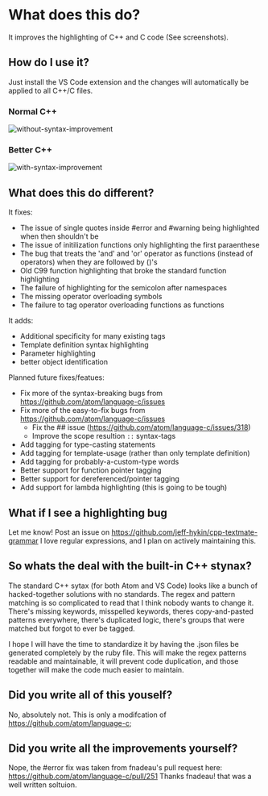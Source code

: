 # What does this do?
It improves the highlighting of C++ and C code (See screenshots). 

## How do I use it?
Just install the VS Code extension and the changes will automatically be applied to all C++/C files.

### Normal C++
![without-syntax-improvement](https://user-images.githubusercontent.com/17692058/52240797-8d75ef80-2897-11e9-97b6-f94af43d9fb7.png)
### Better C++
![with-syntax-improvement](https://user-images.githubusercontent.com/17692058/52240803-8fd84980-2897-11e9-987c-9c71c19d52fa.png)

## What does this do different?
It fixes:
- The issue of single quotes inside #error and #warning being highlighted when then shouldn't be 
- The issue of initilization functions only highlighting the first paraenthese
- The bug that treats the 'and' and 'or' operator as functions (instead of operators) when they are followed by ()'s
- Old C99 function highlighting that broke the standard function highlighting
- The failure of highlighting for the semicolon after namespaces
- The missing operator overloading symbols
- The failure to tag operator overloading functions as functions

It adds:
- Additional specificity for many existing tags
- Template definition syntax highlighting
- Parameter highlighting
- better object identification

Planned future fixes/featues:
- Fix more of the syntax-breaking bugs from https://github.com/atom/language-c/issues
- Fix more of the easy-to-fix bugs from https://github.com/atom/language-c/issues
  - Fix the ## issue (https://github.com/atom/language-c/issues/318)
  - Improve the scope resultion `::` syntax-tags
- Add tagging for type-casting statements
- Add tagging for template-usage (rather than only template definition)
- Add tagging for probably-a-custom-type words
- Better support for function pointer tagging
- Better support for dereferenced/pointer tagging
- Add support for lambda highlighting (this is going to be tough)

## What if I see a highlighting bug
Let me know! Post an issue on https://github.com/jeff-hykin/cpp-textmate-grammar
I love regular expressions, and I plan on actively maintaining this.

## So whats the deal with the built-in C++ stynax?
The standard C++ sytax (for both Atom and VS Code) looks like a bunch of hacked-together solutions with no standards. The regex and pattern matching is so complicated to read that I think nobody wants to change it. There's missing keywords, misspelled keywords, theres copy-and-pasted patterns everywhere, there's duplicated logic, there's groups that were matched but forgot to ever be tagged.

I hope I will have the time to standardize it by having the .json files be generated completely by the ruby file. This will make the regex patterns readable and maintainable, it will prevent code duplication, and those together will make the code much easier to maintain.

## Did you write all of this youself?
No, absolutely not. This is only a modifcation of https://github.com/atom/language-c;

## Did you write all the improvements yourself?
Nope, the #error fix was taken from fnadeau's pull request here: https://github.com/atom/language-c/pull/251
Thanks fnadeau! that was a well written soltuion.
